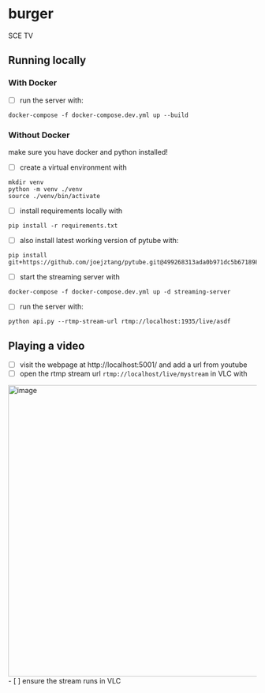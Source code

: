 # burger
SCE TV

## Running locally
### With Docker
- [ ] run the server with:
```
docker-compose -f docker-compose.dev.yml up --build
```

### Without Docker
make sure you have docker and python installed!

- [ ] create a virtual environment with
```
mkdir venv
python -m venv ./venv
source ./venv/bin/activate
```
- [ ] install requirements locally with
```
pip install -r requirements.txt
```
- [ ] also install latest working version of pytube with:
```
pip install git+https://github.com/joejztang/pytube.git@499268313ada0b971dc5b6718986b27d97731f05
```
- [ ] start the streaming server with
```
docker-compose -f docker-compose.dev.yml up -d streaming-server
```
- [ ] run the server with:
```
python api.py --rtmp-stream-url rtmp://localhost:1935/live/asdf
```

## Playing a video
- [ ] visit the webpage at http://localhost:5001/ and add a url from youtube
- [ ] open the rtmp stream url `rtmp://localhost/live/mystream` in VLC with
<img width="591" alt="image" src="https://github.com/SCE-Development/sce-tv/assets/36345325/58238640-f26a-4d7c-87b3-bdf645e30a22">
- [ ] ensure the stream runs in VLC
